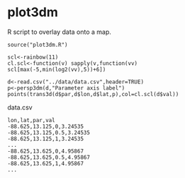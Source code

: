 # plot3dm
R script to overlay data onto a map.

    source("plot3dm.R")

    scl<-rainbow(11)
    cl.scl<-function(v) sapply(v,function(vv) scl[max(-5,min(log2(vv),5))+6])

    d<-read.csv("../data/data.csv",header=TRUE)
    p<-persp3dm(d,"Parameter axis label")
    points(trans3d(d$par,d$lon,d$lat,p),col=cl.scl(d$val))

data.csv

    lon,lat,par,val
    -88.625,13.125,0,3.24535
    -88.625,13.125,0.5,3.24535
    -88.625,13.125,1,3.24535
    ...
    -88.625,13.625,0,4.95867
    -88.625,13.625,0.5,4.95867
    -88.625,13.625,1,4.95867
    ...
